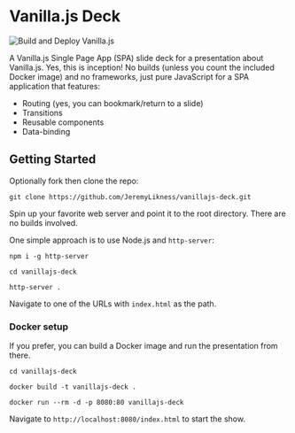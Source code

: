 # Vanilla.js Deck

![Build and Deploy Vanilla.js](https://github.com/JeremyLikness/vanillajs-deck/workflows/Build%20and%20Deploy%20Vanilla.js/badge.svg)

A Vanilla.js Single Page App (SPA) slide deck for a presentation about Vanilla.js. Yes, this is inception! No builds (unless you
count the included Docker image) and no frameworks, just pure JavaScript for a SPA application that features:

- Routing (yes, you can bookmark/return to a slide)
- Transitions
- Reusable components
- Data-binding

## Getting Started

Optionally fork then clone the repo:

`git clone https://github.com/JeremyLikness/vanillajs-deck.git`

Spin up your favorite web server and point it to the root directory. There are no builds involved.

One simple approach is to use Node.js and `http-server`: 

`npm i -g http-server`

`cd vanillajs-deck`

`http-server .`

Navigate to one of the URLs with `index.html` as the path.

### Docker setup

If you prefer, you can build a Docker image and run the presentation from there.

`cd vanillajs-deck`

`docker build -t vanillajs-deck .`

`docker run --rm -d -p 8080:80 vanillajs-deck`

Navigate to `http://localhost:8080/index.html` to start the show.
